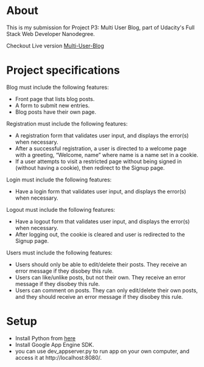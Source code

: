 <h1>About</h1>

<p>This is my submission for Project P3: Multi User Blog, part of Udacity's Full Stack Web Developer Nanodegree.</p>
<p>Checkout Live version <a href="https://multi-user-blog-166007.appspot.com">Multi-User-Blog</a></p>
<h1>Project specifications</h1>
<p>Blog must include the following features:</p>
<ul>
<li>Front page that lists blog posts.</li>
<li>A form to submit new entries.</li>
<li>Blog posts have their own page.</li>
</ul>
<p>Registration must include the following features:</p>
<ul>
<li>A registration form that validates user input, and displays the error(s) when necessary.</li>
<li>After a successful registration, a user is directed to a welcome page with a greeting, “Welcome, name” where name is a name set in a cookie.</li>
<li>If a user attempts to visit a restricted page without being signed in (without having a cookie), then redirect to the Signup page.</li>
</ul>
<p>Login must include the following features:</p>
<ul>
<li>Have a login form that validates user input, and displays the error(s) when necessary.</li>
</ul>
<p>Logout must include the following features:</p>
<ul>
<li>Have a logout form that validates user input, and displays the error(s) when necessary.</li>
<li>After logging out, the cookie is cleared and user is redirected to the Signup page.</li>
</ul>
<p>Users must include the following features:</p>
<ul>
<li>Users should only be able to edit/delete their posts. They receive an error message if they disobey this rule.</li>
<li>Users can like/unlike posts, but not their own. They receive an error message if they disobey this rule.</li>
<li>Users can comment on posts. They can only edit/delete their own posts, and they should receive an error message if they disobey this rule.</li>
</ul>
<h1>Setup</h1>
<ul>
<li>Install Python  from <a href="https://www.python.org/downloads/">here</a></li>
<li>Install Google App Engine SDK.</li>
<li>you can use dev_appserver.py to run app on your own computer, and access it at http://localhost:8080/.</li>
</ul>

